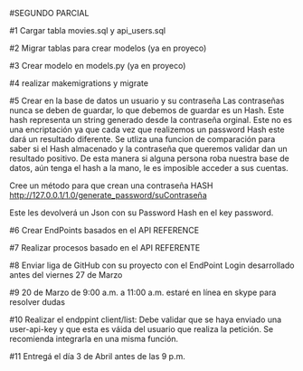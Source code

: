 #SEGUNDO PARCIAL

#1 Cargar tabla movies.sql y api_users.sql

#2 Migrar tablas para crear modelos (ya en proyeco)

#3 Crear modelo en models.py (ya en proyeco)

#4 realizar makemigrations y migrate

#5 Crear en la base de datos un usuario y su contraseña
Las contraseñas nunca se deben de guardar, lo que debemos de guardar es un Hash.
Este hash representa un string generado desde la contraseña orginal. Este no es una encriptación ya que cada vez que realizemos un password Hash este dará un resultado diferente.
Se utliza una funcion de comparación para saber si el Hash almacenado  y la contraseña que queremos validar dan un resultado positivo.
De esta manera si alguna persona roba nuestra base de datos, aún tenga el hash a la mano, le es imposible acceder a sus cuentas.

Cree un método para que crean una contraseña HASH
http://127.0.0.1/1.0/generate_password/suContraseña

Este les devolverá un Json con su Password Hash en el key password.

#6 Crear EndPoints basados en el API REFERENCE

#7 Realizar procesos basado en el API REFERENTE

#8 Enviar liga de GitHub con su proyecto con el EndPoint Login desarrollado antes del viernes 27 de Marzo

#9 20 de Marzo de 9:00 a.m. a 11:00 a.m. estaré en línea en skype para resolver dudas

#10 Realizar el endppint client/list: Debe validar que se haya enviado una user-api-key y que esta es váida del usuario que realiza la petición. Se recomienda integrarla en una misma función. 

#11 Entregá el día 3 de Abril antes de las 9 p.m.
